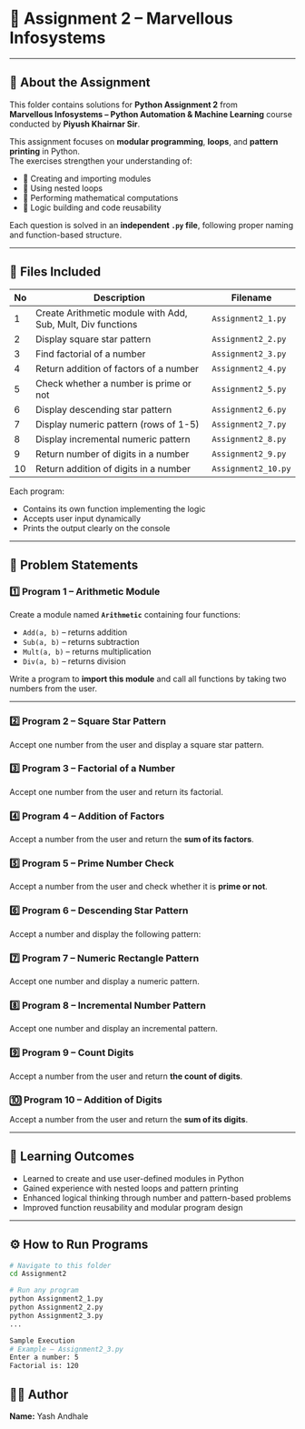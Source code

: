 # 🧠 Assignment 2 – Marvellous Infosystems

---

## 📘 About the Assignment

This folder contains solutions for **Python Assignment 2** from  
**Marvellous Infosystems – Python Automation & Machine Learning** course conducted by **Piyush Khairnar Sir**.  

This assignment focuses on **modular programming**, **loops**, and **pattern printing** in Python.  
The exercises strengthen your understanding of:
- 🧩 Creating and importing modules  
- 🔁 Using nested loops  
- 🧮 Performing mathematical computations  
- 🧠 Logic building and code reusability  

Each question is solved in an **independent `.py` file**, following proper naming and function-based structure.

---

## 📁 Files Included

| No | Description | Filename |
|----|--------------|-----------|
| 1 | Create Arithmetic module with Add, Sub, Mult, Div functions | `Assignment2_1.py` |
| 2 | Display square star pattern | `Assignment2_2.py` |
| 3 | Find factorial of a number | `Assignment2_3.py` |
| 4 | Return addition of factors of a number | `Assignment2_4.py` |
| 5 | Check whether a number is prime or not | `Assignment2_5.py` |
| 6 | Display descending star pattern | `Assignment2_6.py` |
| 7 | Display numeric pattern (rows of 1-5) | `Assignment2_7.py` |
| 8 | Display incremental numeric pattern | `Assignment2_8.py` |
| 9 | Return number of digits in a number | `Assignment2_9.py` |
| 10 | Return addition of digits in a number | `Assignment2_10.py` |

Each program:
- Contains its own function implementing the logic  
- Accepts user input dynamically  
- Prints the output clearly on the console  

---

## 🧩 Problem Statements

### 1️⃣ Program 1 – Arithmetic Module
Create a module named **`Arithmetic`** containing four functions:
- `Add(a, b)` – returns addition  
- `Sub(a, b)` – returns subtraction  
- `Mult(a, b)` – returns multiplication  
- `Div(a, b)` – returns division  

Write a program to **import this module** and call all functions by taking two numbers from the user.

---

### 2️⃣ Program 2 – Square Star Pattern
Accept one number from the user and display a square star pattern.


### 3️⃣ Program 3 – Factorial of a Number
Accept one number from the user and return its factorial.


### 4️⃣ Program 4 – Addition of Factors
Accept a number from the user and return the **sum of its factors**.


### 5️⃣ Program 5 – Prime Number Check
Accept a number from the user and check whether it is **prime or not**.

### 6️⃣ Program 6 – Descending Star Pattern
Accept a number and display the following pattern:

### 7️⃣ Program 7 – Numeric Rectangle Pattern
Accept one number and display a numeric pattern.

### 8️⃣ Program 8 – Incremental Number Pattern
Accept one number and display an incremental pattern.

### 9️⃣ Program 9 – Count Digits
Accept a number from the user and return **the count of digits**.

### 🔟 Program 10 – Addition of Digits
Accept a number from the user and return the **sum of its digits**.


---

## 🎯 Learning Outcomes
- Learned to create and use user-defined modules in Python  
- Gained experience with nested loops and pattern printing  
- Enhanced logical thinking through number and pattern-based problems  
- Improved function reusability and modular program design  
---

## ⚙️ How to Run Programs

```bash
# Navigate to this folder
cd Assignment2

# Run any program
python Assignment2_1.py
python Assignment2_2.py
python Assignment2_3.py
...

Sample Execution
# Example – Assignment2_3.py
Enter a number: 5
Factorial is: 120
```

## 👨‍💻 Author
**Name:** Yash Andhale  

